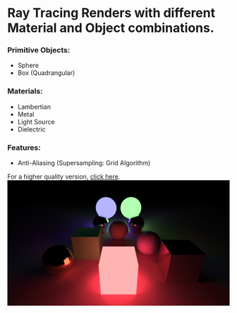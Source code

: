 # Ray Tracing Renders with different Material and Object combinations.

### Primitive Objects: 
  - Sphere
  - Box (Quadrangular)

### Materials: 
  - Lambertian
  - Metal
  - Light Source
  - Dielectric

### Features: 
  - Anti-Aliasing (Supersampling: Grid Algorithm)

For a higher quality version, [click here](Renders/Task%207.ppm).
![Example](Renders/Task-7.jpg)
